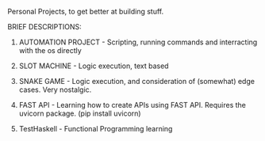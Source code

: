 Personal Projects, to get better at building stuff.

BRIEF DESCRIPTIONS:

1. AUTOMATION PROJECT - Scripting, running commands and interracting with the os directly

2. SLOT MACHINE - Logic execution, text based

3. SNAKE GAME - Logic execution, and consideration of (somewhat) edge cases. Very nostalgic.

4. FAST API - Learning how to create APIs using FAST API. Requires the uvicorn package. (pip install uvicorn)

5. TestHaskell - Functional Programming learning